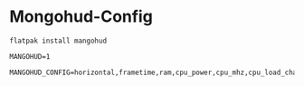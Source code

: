 # Mongohud-Config

```
flatpak install mangohud
```

```
MANGOHUD=1
```

```
MANGOHUD_CONFIG=horizontal,frametime,ram,cpu_power,cpu_mhz,cpu_load_change,cpu_temp,gpu_power,gpu_temp,gpu_junction_temp,gpu_core_clock,gpu_fan,gpu_load_change,vram,fps_metrics=avg+0.01+0.001
```
